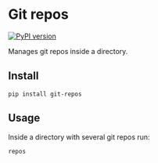 # Git repos

[![PyPI version](https://badge.fury.io/py/git-repos.svg)](https://badge.fury.io/py/git-repos)

Manages git repos inside a directory.


## Install

    pip install git-repos


## Usage

Inside a directory with several git repos run:

    repos
